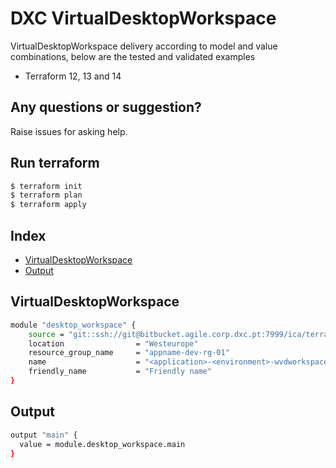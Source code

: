 # DXC VirtualDesktopWorkspace

VirtualDesktopWorkspace delivery according to model and value combinations, below are the tested and validated examples

  - Terraform 12, 13 and 14

## Any questions or suggestion?

Raise issues for asking help.

## Run terraform

```bash
$ terraform init
$ terraform plan
$ terraform apply
```

## Index

- [VirtualDesktopWorkspace](#VirtualDesktopWorkspace)
- [Output](#output)

## VirtualDesktopWorkspace<a name="VirtualDesktopWorkspace"></a>
```bash
module "desktop_workspace" {
    source = "git::ssh://git@bitbucket.agile.corp.dxc.pt:7999/ica/terraform-azure-azurerm-virtual-desktop-workspace.git"
    location                = "Westeurope"
    resource_group_name     = "appname-dev-rg-01"
    name                    = "<application>-<environment>-wvdworkspace-<seq number>"
    friendly_name           = "Friendly name"
}
```

## Output<a name="output"></a>
```bash
output "main" {
  value = module.desktop_workspace.main
}
```